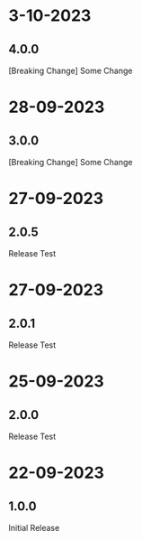 # 3-10-2023

## 4.0.0

[Breaking Change] Some Change

# 28-09-2023

## 3.0.0

[Breaking Change] Some Change

# 27-09-2023

## 2.0.5

Release Test

# 27-09-2023

## 2.0.1

Release Test

# 25-09-2023

## 2.0.0

Release Test

# 22-09-2023

## 1.0.0

Initial Release